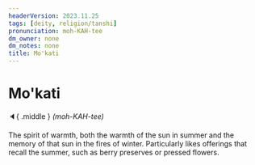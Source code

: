 ```yaml
---
headerVersion: 2023.11.25
tags: [deity, religion/tanshi]
pronunciation: moh-KAH-tee
dm_owner: none
dm_notes: none
title: Mo'kati
---
```

# Mo'kati
:speaker:{ .middle } *(moh-KAH-tee)*  

The spirit of warmth, both the warmth of the sun in summer and the memory of that sun in the fires of winter. Particularly likes offerings that recall the summer, such as berry preserves or pressed flowers.

